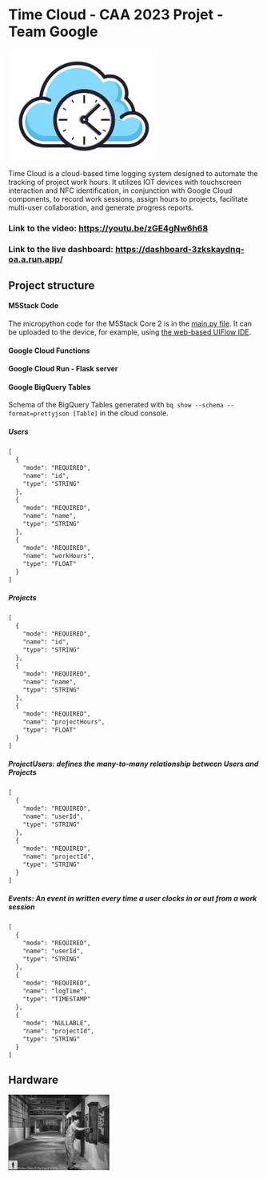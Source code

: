 # Time Cloud - CAA 2023 Projet - Team Google

<img src="time-cloud.png" style="width:300px" />

Time Cloud is a cloud-based time logging system designed to automate the tracking of project work hours. It utilizes IOT devices with touchscreen interaction and NFC identification, in conjunction with Google Cloud components, to record work sessions, assign hours to projects, facilitate multi-user collaboration, and generate progress reports.

### Link to the video: https://youtu.be/zGE4gNw6h68
### Link to the live dashboard: https://dashboard-3zkskaydnq-oa.a.run.app/

## Project structure

#### M5Stack Code
The micropython code for the M5Stack Core 2 is in the [main.py file](M5Stack/main.py). It can be uploaded to the device, for example, using [the web-based UIFlow IDE](https://flow.m5stack.com/).

#### Google Cloud Functions

#### Google Cloud Run - Flask server

#### Google BigQuery Tables
Schema of the BigQuery Tables generated with ```bq show --schema --format=prettyjson [Table]``` in the cloud console.

##### Users
```
[
  {
    "mode": "REQUIRED",
    "name": "id",
    "type": "STRING"
  },
  {
    "mode": "REQUIRED",
    "name": "name",
    "type": "STRING"
  },
  {
    "mode": "REQUIRED",
    "name": "workHours",
    "type": "FLOAT"
  }
]
```

##### Projects
```
[
  {
    "mode": "REQUIRED",
    "name": "id",
    "type": "STRING"
  },
  {
    "mode": "REQUIRED",
    "name": "name",
    "type": "STRING"
  },
  {
    "mode": "REQUIRED",
    "name": "projectHours",
    "type": "FLOAT"
  }
]
```

##### ProjectUsers: defines the many-to-many relationship between Users and Projects
```
[
  {
    "mode": "REQUIRED",
    "name": "userId",
    "type": "STRING"
  },
  {
    "mode": "REQUIRED",
    "name": "projectId",
    "type": "STRING"
  }
]
```

##### Events: An event in written every time a user clocks in or out from a work session
```
[
  {
    "mode": "REQUIRED",
    "name": "userId",
    "type": "STRING"
  },
  {
    "mode": "REQUIRED",
    "name": "logTime",
    "type": "TIMESTAMP"
  },
  {
    "mode": "NULLABLE",
    "name": "projectId",
    "type": "STRING"
  }
]
```

## Hardware




<!---
![Charlie Chaplin Modern Times - Time Clock Scene](modern-times-time-clock.jpg width="100" height="100")
-->
<img src="modern-times-time-clock.jpg" width="40%">
